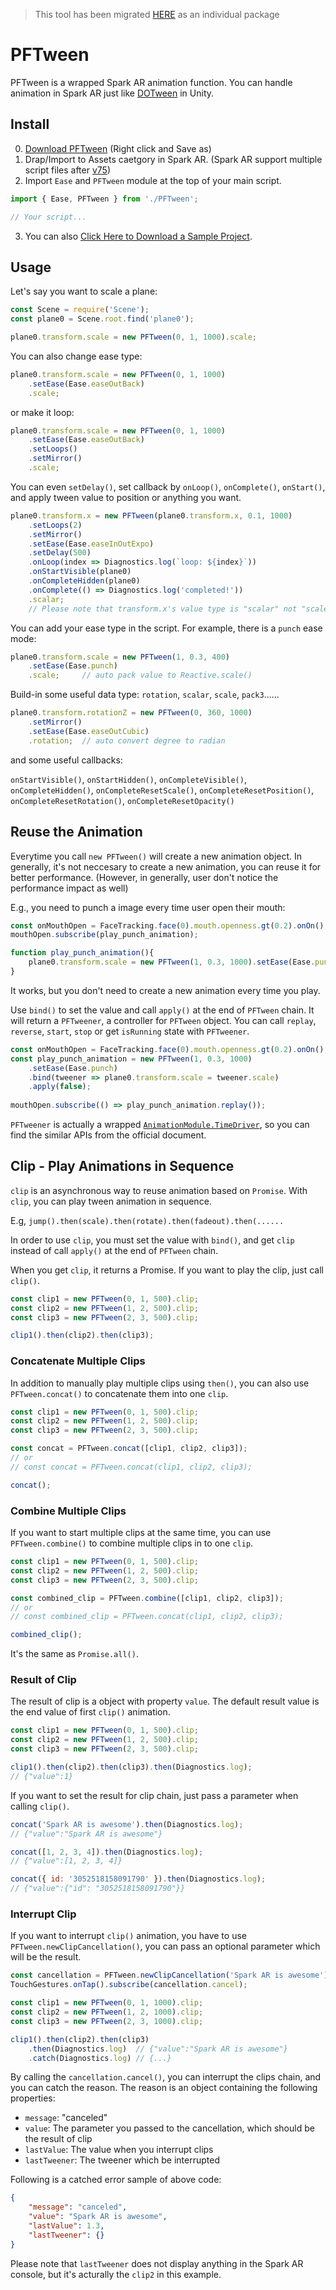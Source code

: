 > This tool has been migrated [HERE](https://github.com/pofulu/sparkar-pftween) as an individual package

# PFTween
PFTween is a wrapped Spark AR animation function. You can handle animation in Spark AR just like [DOTween](http://dotween.demigiant.com) in Unity.



## Install

0. [Download PFTween](https://github.com/pofulu/Spark-AR-PFTools/raw/master/PFTween/PFTween.js) (Right click and Save as)
1. Drap/Import to Assets caetgory in Spark AR. (Spark AR support multiple script files after [v75](https://sparkar.facebook.com/ar-studio/learn/documentation/changelog#75))
2. Import `Ease` and `PFTween` module at the top of your main script.
```javascript
import { Ease, PFTween } from './PFTween';

// Your script...
```

3. You can also [Click Here to Download a Sample Project](https://github.com/pofulu/Spark-AR-PFTools/raw/master/PFTween/PFTween%20Sample.zip).

   

## Usage

Let's say you want to scale a plane:
```javascript
const Scene = require('Scene'); 
const plane0 = Scene.root.find('plane0');

plane0.transform.scale = new PFTween(0, 1, 1000).scale;
```

You can also change ease type:
```javascript
plane0.transform.scale = new PFTween(0, 1, 1000)
    .setEase(Ease.easeOutBack)
    .scale;
```

or make it loop:
```javascript
plane0.transform.scale = new PFTween(0, 1, 1000)
    .setEase(Ease.easeOutBack)
    .setLoops()
    .setMirror()
    .scale;
```


You can even `setDelay()`, set callback by `onLoop()`, `onComplete()`, `onStart()`, and apply tween value to position or anything you want.
```javascript
plane0.transform.x = new PFTween(plane0.transform.x, 0.1, 1000)
    .setLoops(2)
    .setMirror()
    .setEase(Ease.easeInOutExpo)
    .setDelay(500)
    .onLoop(index => Diagnostics.log(`loop: ${index}`))
    .onStartVisible(plane0)
    .onCompleteHidden(plane0)
    .onComplete(() => Diagnostics.log('completed!'))
    .scalar;    
    // Please note that transform.x's value type is "scalar" not "scale" here
```

You can add your ease type in the script. For example, there is a `punch` ease mode:
```javascript
plane0.transform.scale = new PFTween(1, 0.3, 400)
    .setEase(Ease.punch)
    .scale;		// auto pack value to Reactive.scale()
```

Build-in some useful data type: `rotation`, `scalar`, `scale`, `pack3`......
```javascript
plane0.transform.rotationZ = new PFTween(0, 360, 1000)
    .setMirror()
    .setEase(Ease.easeOutCubic)
    .rotation;	// auto convert degree to radian
```

and some useful callbacks: 

`onStartVisible()`, `onStartHidden()`, `onCompleteVisible()`, `onCompleteHidden()`, `onCompleteResetScale()`, `onCompleteResetPosition()`, `onCompleteResetRotation()`, `onCompleteResetOpacity()`



## Reuse the Animation

Everytime you call `new PFTween()` will create a new animation object. In generally, it's not neccesary to create a new animation, you can reuse it for better performance. (However, in generally, user don't notice the performance impact as well)

E.g., you need to punch a image every time user open their mouth:
```javascript
const onMouthOpen = FaceTracking.face(0).mouth.openness.gt(0.2).onOn();
mouthOpen.subscribe(play_punch_animation);

function play_punch_animation(){
    plane0.transform.scale = new PFTween(1, 0.3, 1000).setEase(Ease.punch).scale;
}
```
It works, but you don't need to create a new animation every time you play.

Use `bind()` to set the value and call `apply()` at the end of `PFTween` chain. It will return a `PFTweener`, a controller for `PFTween` object. You can call `replay`, `reverse`, `start`, `stop` or get `isRunning` state with `PFTweener`.

```javascript
const onMouthOpen = FaceTracking.face(0).mouth.openness.gt(0.2).onOn();
const play_punch_animation = new PFTween(1, 0.3, 1000)
    .setEase(Ease.punch)
    .bind(tweener => plane0.transform.scale = tweener.scale)
    .apply(false);
    
mouthOpen.subscribe(() => play_punch_animation.replay());
```

 `PFTweener` is actually a wrapped [`AnimationModule.TimeDriver`](https://sparkar.facebook.com/ar-studio/learn/documentation/reference/classes/animationmodule.timedriver), so you can find the similar APIs from the official document.



## Clip - Play Animations in Sequence

`clip` is an asynchronous way to reuse animation based on `Promise`. With `clip`, you can play tween animation in sequence.

E.g, `jump().then(scale).then(rotate).then(fadeout).then(......`

In order to use `clip`, you must set the value with `bind()`, and get `clip` instead of call `apply()` at the end of `PFTween` chain.

When you get `clip`, it returns a Promise. If you want to play the clip, just call `clip()`.

```js
const clip1 = new PFTween(0, 1, 500).clip;
const clip2 = new PFTween(1, 2, 500).clip;
const clip3 = new PFTween(2, 3, 500).clip;

clip1().then(clip2).then(clip3);
```



### Concatenate Multiple Clips

In addition to manually play multiple clips using `then()`, you can also use `PFTween.concat()` to concatenate them into one `clip`.

```js
const clip1 = new PFTween(0, 1, 500).clip;
const clip2 = new PFTween(1, 2, 500).clip;
const clip3 = new PFTween(2, 3, 500).clip;

const concat = PFTween.concat([clip1, clip2, clip3]);
// or
// const concat = PFTween.concat(clip1, clip2, clip3);

concat();
```



### Combine Multiple Clips

If you want to start multiple clips at the same time, you can use `PFTween.combine()` to combine multiple clips in to one `clip`.

```js
const clip1 = new PFTween(0, 1, 500).clip;
const clip2 = new PFTween(1, 2, 500).clip;
const clip3 = new PFTween(2, 3, 500).clip;

const combined_clip = PFTween.combine([clip1, clip2, clip3]);
// or
// const combined_clip = PFTween.concat(clip1, clip2, clip3);

combined_clip();
```

 It's the same as `Promise.all()`.



### Result of Clip

The result of clip is a object with property `value`. The default result value is the end value of first `clip()` animation.

```javascript
const clip1 = new PFTween(0, 1, 500).clip;
const clip2 = new PFTween(1, 2, 500).clip;
const clip3 = new PFTween(2, 3, 500).clip;

clip1().then(clip2).then(clip3).then(Diagnostics.log);
// {"value":1}
```

If you want to set the result for clip chain, just pass a parameter when calling `clip()`.

```javascript
concat('Spark AR is awesome').then(Diagnostics.log);
// {"value":"Spark AR is awesome"}

concat([1, 2, 3, 4]).then(Diagnostics.log);
// {"value":[1, 2, 3, 4]}

concat({ id: '3052518158091790' }).then(Diagnostics.log);
// {"value":{"id": "3052518158091790"}}
```



### Interrupt Clip

If you want to interrupt `clip()` animation, you have to use `PFTween.newClipCancellation()`, you can pass an optional parameter which will be the result.

```javascript
const cancellation = PFTween.newClipCancellation('Spark AR is awesome');
TouchGestures.onTap().subscribe(cancellation.cancel);

const clip1 = new PFTween(0, 1, 1000).clip;
const clip2 = new PFTween(1, 2, 1000).clip;
const clip3 = new PFTween(2, 3, 1000).clip;

clip1().then(clip2).then(clip3)
    .then(Diagnostics.log)	// {"value":"Spark AR is awesome"}
	.catch(Diagnostics.log)	// {...}
```

By calling the `cancellation.cancel()`, you can interrupt the clips chain, and you can catch the reason. The reason is an object containing the following properties:

- `message`:  "canceled"
- `value`: The parameter you passed to the cancellation, which should be the result of clip
- `lastValue`: The value when you interrupt clips
- `lastTweener`:  The tweener which be interrupted

Following is a catched error sample of above code:

```json
{
    "message": "canceled",
	"value": "Spark AR is awesome",
    "lastValue": 1.3,
    "lastTweener": {}
}
```

Please note that `lastTweener` does not display anything in the Spark AR console, but it's acturally the `clip2` in this example.

 
